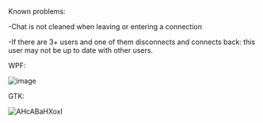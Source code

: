 Known problems:

-Chat is not cleaned when leaving or entering a connection

-If there are 3+ users and one of them disconnects and connects back: this user may not be up to date with other users.


WPF:

![image](https://github.com/SilentCoast/ChatTCP/assets/94042423/9d34da89-9085-46d4-b1c1-8be8bbc9b4a0)


GTK:

![AHcABaHXoxI](https://github.com/SilentCoast/ChatTCP/assets/94042423/8fad7e51-f83e-49b6-8ae3-a7b43cc80211)
